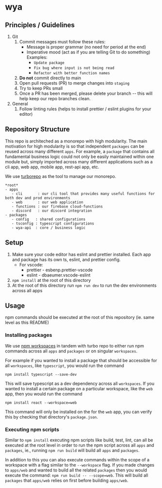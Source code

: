# wya

## Principles / Guidelines

1. Git
   1. Commit messages must follow these rules:
      - Message is proper grammar (no need for period at the end)
      - Imperative mood (act as if you are telling Git to do something)
        Examples:
        - `Update package`
        - `Fix bug where input is not being read`
        - `Refactor with better function names`
   2. **Do not** commit directly to main
   3. Open pull requests (PR) to merge changes into `staging`
   4. Try to keep PRs small
   5. Once a PR has been merged, please delete your branch -- this will help keep our repo branches clean.
2. General
   1. Follow linting rules (helps to install prettier / eslint plugins for your editor)

## Repository Structure

This repo is architeched as a monorepo with high modularity. The main motivation for high modularity is so that independent `packages` can be reused across many different `apps`. For example, a `package` that contains all fundamental business logic could not only be easily maintained within one module but, simply imported across many different applications such as a cli app, web app, mobile app, rest-api app, etc.

We use [turborepo](https://turborepo.org/) as the tool to manage our monorepo.

```
*root*
- apps
   - cli       : our cli tool that provides many useful functions for both dev and prod environments
   - web       : our web application
   - functions : our firebase cloud-functions
   - discord   : our discord integration
- packages
   - config   : shared configurations
   - tsconfig : typescript configurations
   - wya-api  : core / business logic
```

## Setup

1. Make sure your code editor has eslint and prettier installed. Each app and package has its own ts, eslint, and prettier config.
   - For vscode:
     - prettier - esbenp.prettier-vscode
     - eslint - dbaeumer.vscode-eslint
2. `npm install` at the root of this directory
3. At the root of this directory run `npm run dev` to run the dev environments across all apps

## Usage

npm commands should be executed at the root of this repository (ie. same level as this README)

### Installing packages

We use [npm workspaces](https://docs.npmjs.com/cli/v7/using-npm/workspaces) in tandem with turbo repo to either run npm commands across all `apps` and `packages` or on singular `workspaces`.

For example if you wanted to install a package that should be accessible for all `workspaces`, like `typescript`, you would run the command

`npm install typescript --save-dev`

This will save typescript as a dev dependency across all `workspaces`. If you wanted to install a certain package on a particular workspace, like the `web` app, then you would run the command

`npm install react --workspace=web`

This command will only be installed on the for the `web` app, you can verify this by checking that directory's `package.json`.

### Executing npm scripts

Similar to `npm install` executing npm scripts like build, test, lint, can all be executed at the root level in order to run the npm script across all `apps` and `packages`, ie., running `npm run build` will build all `apps` and `packages`.

In addition to this you can also execute commands within the scope of a workspace with a flag similar to the `--workspace` flag. If you made changes to `apps/web` and wanted to build all the related `packages` then you would execute the command: `npm run build -- --scope=web`. This will build all `packages` that `apps/web` relies on first before building `apps/web`.
